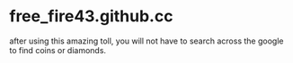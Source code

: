 # free_fire43.github.cc
after using this amazing toll, you will not have to search across the google to find coins or diamonds.
